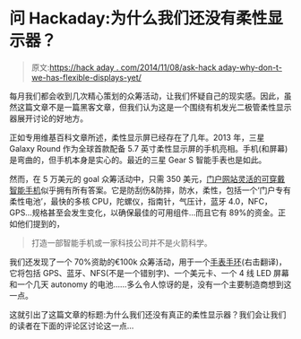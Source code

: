 # 问 Hackaday:为什么我们还没有柔性显示器？

> 原文:[https://hack aday . com/2014/11/08/ask-hack aday-why-don-t-we-has-flexible-displays-yet/](https://hackaday.com/2014/11/08/ask-hackaday-why-dont-we-have-flexible-displays-yet/)

每月我们都会收到几次精心策划的众筹活动，让我们怀疑自己的现实感。因此，虽然这篇文章不是一篇黑客文章，但我们认为这是一个围绕有机发光二极管柔性显示器展开讨论的好地方。

正如专用维基百科文章所述，柔性显示屏已经存在了几年。2013 年，三星 Galaxy Round 作为全球首款配备 5.7 英寸柔性显示屏的手机亮相。手机(和屏幕)是弯曲的，但手机本身是实心的。最近的三星 Gear S 智能手表也是如此。

然而，在 5 万美元的 goal 众筹活动中，只需 350 美元，[门户网站灵活的可穿戴智能手机](https://www.indiegogo.com/projects/portal-by-arubixs-flexible-wearable-smartphone/)似乎拥有所有答案。它是防刮伤&防摔，防水，柔性，包括一个‘门户专有柔性电池’，最快的多核 CPU，陀螺仪，指南针，气压计，蓝牙 4.0，NFC，GPS…规格甚至会发生变化，以确保最佳的可用组件…而且它有 89%的资金。正如他们提到的，

> 打造一部智能手机或一家科技公司并不是火箭科学。

我们还发现了一个 70%资助的€100k 众筹活动，用于一个[手表手环](https://www.indiegogo.com/projects/ct-watch-f)(右击翻译)，它将包括 GPS、蓝牙、NFS(不是一个错别字)、一个美元卡、一个 4 线 LED 屏幕和一个几天 autonomy 的电池……多么令人惊讶的是，没有一个主要制造商想到这一点。

这就引出了这篇文章的标题:为什么我们还没有真正的柔性显示器？我们会让我们的读者在下面的评论区讨论这一点…